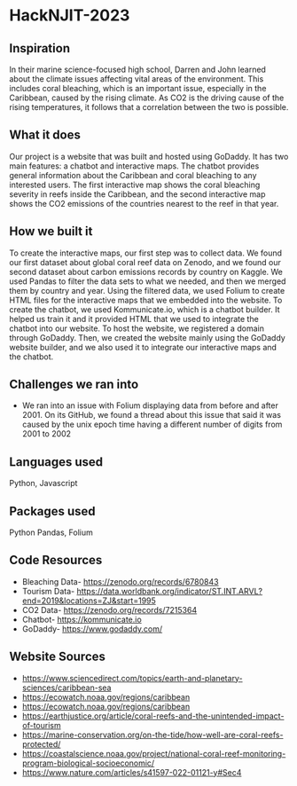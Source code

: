 # HackNJIT-2023
## Inspiration
In their marine science-focused high school, Darren and John learned about the climate issues affecting vital areas of the environment. This includes coral bleaching, which is an important issue, especially in the Caribbean, caused by the rising climate. As CO2 is the driving cause of the rising temperatures, it follows that a correlation between the two is possible.

## What it does
Our project is a website that was built and hosted using GoDaddy. It has two main features: a chatbot and interactive maps. The chatbot provides general information about the Caribbean and coral bleaching to any interested users. The first interactive map shows the coral bleaching severity in reefs inside the Caribbean, and the second interactive map shows the CO2 emissions of the countries nearest to the reef in that year.

## How we built it
To create the interactive maps, our first step was to collect data. We found our first dataset about global coral reef data on Zenodo, and we found our second dataset about carbon emissions records by country on Kaggle. We used Pandas to filter the data sets to what we needed, and then we merged them by country and year. Using the filtered data, we used Folium to create HTML files for the interactive maps that we embedded into the website.
To create the chatbot, we used Kommunicate.io, which is a chatbot builder. It helped us train it and it provided HTML that we used to integrate the chatbot into our website.
To host the website, we registered a domain through GoDaddy. Then, we created the website mainly using the GoDaddy website builder, and we also used it to integrate our interactive maps and the chatbot.

## Challenges we ran into
- We ran into an issue with Folium displaying data from before and after 2001. On its GitHub, we found a thread about this issue that said it was caused by the unix epoch time having a different number of digits from 2001 to 2002

## Languages used
Python, Javascript

## Packages used
Python Pandas, Folium

## Code Resources
- Bleaching Data- https://zenodo.org/records/6780843 
- Tourism Data- https://data.worldbank.org/indicator/ST.INT.ARVL?end=2019&locations=ZJ&start=1995
- CO2 Data- https://zenodo.org/records/7215364
- Chatbot- https://kommunicate.io
- GoDaddy- https://www.godaddy.com/

## Website Sources
- https://www.sciencedirect.com/topics/earth-and-planetary-sciences/caribbean-sea
- https://ecowatch.noaa.gov/regions/caribbean
- https://ecowatch.noaa.gov/regions/caribbean
- https://earthjustice.org/article/coral-reefs-and-the-unintended-impact-of-tourism
- https://marine-conservation.org/on-the-tide/how-well-are-coral-reefs-protected/
- https://coastalscience.noaa.gov/project/national-coral-reef-monitoring-program-biological-socioeconomic/
- https://www.nature.com/articles/s41597-022-01121-y#Sec4
